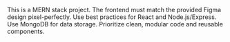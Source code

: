 <!-- Use this file to provide workspace-specific custom instructions to Copilot. For more details, visit https://code.visualstudio.com/docs/copilot/copilot-customization#_use-a-githubcopilotinstructionsmd-file -->

This is a MERN stack project. The frontend must match the provided Figma design pixel-perfectly. Use best practices for React and Node.js/Express. Use MongoDB for data storage. Prioritize clean, modular code and reusable components.
